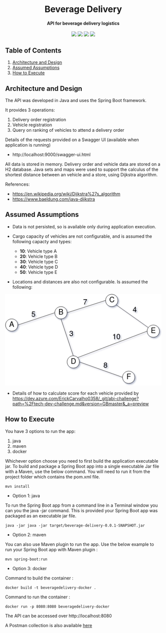 <h1 align="center">
  <br>
  Beverage Delivery
  <br>
</h1>

<h4 align="center">API for beverage delivery logistics</h4>

<p align="center">
    <a alt="Java">
        <img src="https://img.shields.io/badge/Java-v1.8-orange.svg" />
    </a>
    <a alt="Spring Boot">
        <img src="https://img.shields.io/badge/Spring%20Boot-v2.2.5-brightgreen.svg" />
    </a>
    <a alt="Maven">
        <img src="https://img.shields.io/badge/Maven-v3.6-blue.svg" />
    </a>
    <a alt="Docker">
        <img src="https://img.shields.io/badge/Docker-v19-yellowgreen.svg" />
    </a>
</p>

## Table of Contents ##
1. [Architecture and Design](#architecture-and-design)
2. [Assumed Assumptions](#assumed-assumptions)
3. [How to Execute](#how-to-execute)

## Architecture and Design ##

The API was developed in Java and uses the Spring Boot framework.

It provides 3 operations:
1. Delivery order registration
2. Vehicle registration
3. Query on ranking of vehicles to attend a delivery order

Details of the requests provided on a Swagger UI (available when application is running)
* http://localhost:9000/swagger-ui.html

All data is stored in memory. Delivery order and vehicle data are stored on a H2 database.
Java sets and maps were used to support the calculus of the shortest distance between an vehicle and a store, using Dijkstra algorithm.

References:
* https://en.wikipedia.org/wiki/Dijkstra%27s_algorithm
* https://www.baeldung.com/java-dijkstra

## Assumed Assumptions ##

* Data is not persisted, so is available only during application execution.

* Cargo capacity of vehicles are not configurable, and is assumed the following capacty and types:
  * **10**: Vehicle type A
  * **20**: Vehicle type B
  * **30**: Vehicle type C
  * **40**: Vehicle type D
  * **50**: Vehicle type E

* Locations and distances are also not configurable. Is assumed the following:

![](./graph.png)

* Details of how to calculate score for each vehicle provided by https://dev.azure.com/ErickCarvalho0358/_git/abi-challenge?path=%2Ftech-dev-challenge.md&version=GBmaster&_a=preview

## How to Execute ##

You have 3 options to run the app:
1. java
2. maven
2. docker

Whichever option choose you need to first build the application executable jar. To build and package a Spring Boot app into a single executable Jar file with a Maven, use the below command. You will need to run it from the project folder which contains the pom.xml file.
```
mvn install
```

- Option 1: java

To run the Spring Boot app from a command line in a Terminal window you can you the java -jar command. This is provided your Spring Boot app was packaged as an executable jar file.

```
java -jar java -jar target/beverage-delivery-0.0.1-SNAPSHOT.jar
```

- Option 2: maven

You can also use Maven plugin to run the app. Use the below example to run your Spring Boot app with Maven plugin :

```
mvn spring-boot:run
```

- Option 3: docker

Command to build the container :

```
docker build -t beveragedelivery-docker .
```

Command to run the container :

```
docker run -p 8080:8080 beveragedelivery-docker
```

The API can be accessed over http://localhost:8080

A Postman collection is also available [here](./beverage-delivery.postman_collection.json)
                        
